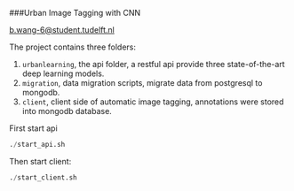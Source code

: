 ###Urban Image Tagging with CNN

b.wang-6@student.tudelft.nl

The project contains three folders:

1. `urbanlearning`, the api folder, a restful api provide three state-of-the-art deep learning models.
2. `migration`, data migration scripts, migrate data from postgresql to mongodb.
3. `client`, client side of automatic image tagging, annotations were stored into mongodb database.

First start api

```python
./start_api.sh
```

Then start client:

```python
./start_client.sh
```
